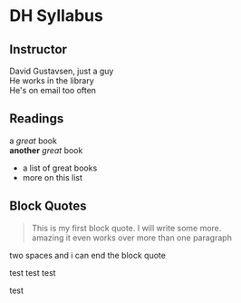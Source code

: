 # DH Syllabus
## Instructor
David Gustavsen, just a guy\
He works in the library\
He's on email too often
## Readings

a *great* book\
**another** *great* book
- a list of great books
- more on this list

## Block Quotes
> This is my first block quote. I will write some more.  
amazing it even works over more than one paragraph

two spaces and i can end the block quote 

test test test

test
